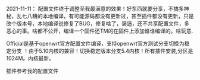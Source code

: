 2021-11-11：
配置文件终于调整至我最满意的效果！好东西就要分享，不搞多神秘，乱七八糟的本地编译，有可能源码都没有更新过，甚至插件都没有更新，只是改个版本号，本地编译说修复了BUG，修复啥了，装逼，还不共享配置文件，多恶心的事。啥都不公开，编译一个固件还TM的在固件上添加谁谁编译的。啥玩意.

Official是基于openwrt官方配置文件编译，支持openwrt官方测试分支切换为稳定分支
！由于5.10内核的兼容！切换稳定版本分支5.4内核！所有插件安装,分区是1024M。内核最新。

插件参考我的配置文件
